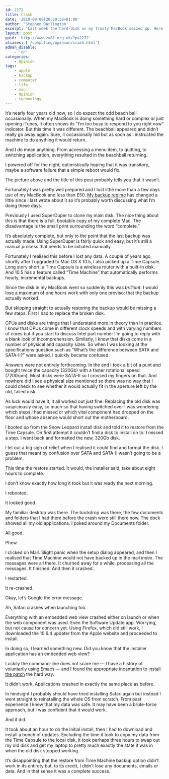 ```yaml
---
id: 2272
title: Crash
date: '2010-09-08T20:29:36+01:00'
author: 'Stephen Darlington'
excerpt: 'Last week the hard-disk on my trusty MacBook seized up. Here''s how I got it back up and running again.'
layout: post
guid: 'http://www.zx81.org.uk/?p=2272'
aliases: ['/computing/opinion/crash.html']
adman_disable:
    - 'on'
categories:
    - Opinion
tags:
    - apple
    - backup
    - computer
    - life
    - mac
    - Opinion
    - technology
---
```


It’s nearly four years old now, so I do expect the odd beach ball occasionally. When my MacBook is doing something hard or complex or just opening iTunes, it often shows its “I’m too busy to respond to you right now” indicator. But this time it was different. The beachball appeared and didn’t really go away again. Sure, it occasionally hid but as soon as I instructed the machine to do anything it would return.

And I do mean anything. From accessing a menu item, to quitting, to switching application, everything resulted in the beachball returning.

I powered off for the night, optimistically hoping that it was transitory, maybe a software failure that a simple reboot would fix.

The picture above and the title of this post probably tells you that it wasn’t.

Fortunately I was pretty well prepared and I lost little more than a few days use of my MacBook and less than £50. [My backup regime](http://www.zx81.org.uk/computing/opinion/backup.html) has changed a little since I last wrote about it so it’s probably worth discussing what I’m doing these days.

Previously I used SuperDuper to clone my main disk. The nice thing about this is that there is a full, bootable copy of my complete Mac. The disadvantage is the small print surrounding the word “complete.”

It’s absolutely complete, but only to the point that the last backup was actually made. Using SuperDuper is fairly quick and easy, but it’s still a manual process that needs to be initiated manually.

Fortunately I realised this before I lost any data. A couple of years ago, shortly after I upgraded to Mac OS X 10.5, I also picked up a Time Capsule. Long story short, a Time Capsule is a wireless router with a built-in disk. And 10.5 has a feature called “Time Machine” that automatically performs hourly, incremental backups.

Since the disk in my MacBook went so suddenly this was *brilliant*. I would lose a maximum of one hours work with only one proviso: that the backup actually worked.

But skipping straight to actually restoring the backup would be missing a few steps. First I had to replace the broken disk.

CPUs and disks are things that I understand more in theory than in practice. I know that CPUs come in different clock speeds and with varying numbers of cores but if you start to discuss Intel part number I’m going to reply with a blank look of incomprehension. Similarly, I know that disks come in a number of physical and capacity sizes. So when I was looking at the specifications question such as “What’s the difference between SATA and SATA-II?” were asked. I quickly became confused.

Answers were not entirely forthcoming. In the end I took a bit of a punt and bought twice the capacity (320Gb) with a faster rotational speed (7200rpm). Most disks were SATA-II so I crossed my fingers on that. And nowhere did I see a physical size mentioned so there was no way that I could check to see whether it would actually fit in the aperture left by the old, failed disk.

As luck would have it, it all worked out just fine. Replacing the old disk was suspiciously easy, so much so that having switched over I was wondering which steps I had missed or which vital component had dropped on the floor and whose absence would short out the motherboard.

I booted up from the Snow Leopard install disk and told it to restore from the Time Capsule. On first attempt it couldn’t find a disk to install on to. I missed a step. I went back and formatted the new, 320Gb disk.

I let out a big sigh of relief when I realised it could find and format the disk. I guess that meant by confusion over SATA and SATA-II wasn’t going to be a problem.

This time the restore started. It would, the installer said, take about eight hours to complete.

I don’t know exactly how long it took but it was ready the next morning.

I rebooted.

It looked good.

My familiar desktop was there. The backdrop was there, the few documents and folders that I had there before the crash were still there now. The dock showed all my old applications. I poked around my Documents folder.

All good.

Phew.

I clicked on Mail. Slight panic when the setup dialog appeared, and then I realised that Time Machine would not have backed up in the mail *index*. The messages were all there. It churned away for a while, processing all the messages. It finished. And then it crashed.

I restarted.

It re-crashed.

Okay, let’s Google the error message.

Ah, Safari crashes when launching too.

Everything with an embedded web view crashed either on launch or when the web component was used. Even the Software Update app. Worrying, but not cause for concern yet. Using Firefox, which did still work, I downloaded the 10.6.4 updater from the Apple website and proceeded to install.

In doing so, I learned something new. Did you know that the installer application has an embedded web view?

Luckily the command-line does not scare me — I have a history of voluntarily using Emacs — and [I found the appropriate incantation to install the patch](http://hints.macworld.com/article.php?story=20030614230204397) the hard way.

It didn’t work. Applications crashed in exactly the same place as before.

In hindsight I probably should have tried installing Safari again but instead I went straight to reinstalling the whole OS from scratch. From past experience I knew that my data was safe. It may have been a brute-force approach, but I was confident that it would work.

And it did.

It took about an hour to do the initial install, then I had to download and install a bunch of updates. Excluding the time it took to copy my data from the Time Capsule to the local disk, it took perhaps three hours to swap out my old disk and get my laptop to pretty much exactly the state it was in when the old disk stopped working.

It’s disappointing that the restore from Time Machine backup option didn’t work in its entirety but, to its credit, I didn’t lose any documents, emails or data. And in that sense it was a complete success.